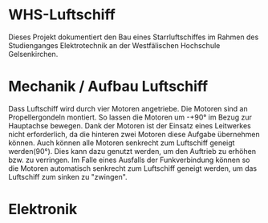 # WHS-Luftschiff

Dieses Projekt dokumentiert den Bau eines Starrluftschiffes im Rahmen des Studienganges Elektrotechnik an der Westfälischen Hochschule Gelsenkirchen.

# Mechanik / Aufbau Luftschiff

Dass Luftschiff wird durch vier Motoren angetriebe. Die Motoren sind an Propellergondeln montiert. So lassen die Motoren um -+90° im Bezug zur Hauptachse bewegen. Dank der Motoren ist der Einsatz eines Leitwerkes nicht erforderlich, da die hinteren zwei Motoren diese Aufgabe übernehmen können. Auch können alle Motoren senkrecht zum Luftschiff geneigt werden(90°). Dies kann dazu genutzt werden, um den Auftrieb zu erhöhen bzw. zu verringen. Im Falle eines Ausfalls der Funkverbindung können so die Motoren automatisch senkrecht zum Luftschiff geneigt werden, um das Luftschiff zum sinken zu "zwingen". 

# Elektronik
